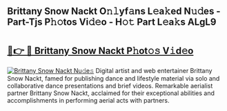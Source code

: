 ## Brittany Snow Nackt O𝚗𝚕yf𝚊ns L𝚎a𝚔ed N𝚞𝚍es - Part-Tjs P𝚑𝚘tos Vi𝚍𝚎o - H𝚘𝚝 Part L𝚎a𝚔s ALgL9

# <h2><a href="http://kfbhv6w.oniu.top/?m=Brittany+Snow+Nackt">🔗👉 🔴 Brittany Snow Nackt P𝚑ot𝚘𝚜 V𝚒d𝚎o</a></h2>

[![Brittany Snow Nackt Nu𝚍e𝚜](https://i.imgur.com/0qMVB7G.gif)](http://kfbhv6w.oniu.top/?m=Brittany+Snow+Nackt)
Digital artist and web entertainer Brittany Snow Nackt, famed for publishing dance and lifestyle material via solo and collaborative dance presentations and brief videos. Remarkable aerialist partner Brittany Snow Nackt, acclaimed for their exceptional abilities and accomplishments in performing aerial acts with partners.  
